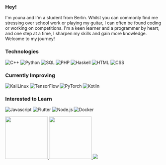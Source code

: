 <!-- [![](https://raw.githubusercontent.com/adamalston/adamalston/master/profile.gif)](https://www.adamalston.com/) If you want the template for my gif, email me! -->
### Hey!
I'm youna and I'm a student from Berlin.
Whilst you can commonly find me stressing over school work or playing my guitar, I can often be found coding or working on competitions. 
I'm a keen learner and a programmer by heart; and one step at a time, I sharpen my skills and gain more knowledge.
Welcome to my journey!


### Technologies
![C++](https://img.shields.io/badge/-C++-000?&logo=c%2b%2b&logoColor=00599C)
![Python](https://img.shields.io/badge/-Python-000?&logo=Python)
![SQL](https://img.shields.io/badge/-SQL-000?&logo=MySQL)
![PHP](https://img.shields.io/badge/-PHP-000?&logo=PHP)
![Haskell](https://img.shields.io/badge/-Haskell-000?&logo=Haskell)
![HTML](https://img.shields.io/badge/-HTML5-000?&logo=HTML5)
![CSS](https://img.shields.io/badge/-CSS3-000?&logo=CSS3)


### Currently Improving

![KaliLinux](https://img.shields.io/badge/-KaliLinux-000?&logo=KaliLinux)
![TensorFlow](https://img.shields.io/badge/-TensorFlow-000?&logo=TensorFlow)
![PyTorch](https://img.shields.io/badge/-PyTorch-000?&logo=PyTorch)
![Kotlin](https://img.shields.io/badge/-Kotlin-000?&logo=Kotlin)


### Interested to Learn
![Javascript](https://img.shields.io/badge/-JavaScript-000?&logo=JavaScript)
![Flutter](https://img.shields.io/badge/-Flutter-000?&logo=Flutter)
![Node.js](https://img.shields.io/badge/-Node.js-000?&logo=Node.js)
![Docker](https://img.shields.io/badge/-Docker-000?&logo=Docker)


<!--
![Kubernetes](https://img.shields.io/badge/-Kubernetes-000?&logo=Kubernetes)
![Node.js](https://img.shields.io/badge/-Node.js-000?&logo=node.js)
![React](https://img.shields.io/badge/-React-000?&logo=React)
![Redis](https://img.shields.io/badge/-Redis-000?&logo=Redis)
![Spring](https://img.shields.io/badge/-Spring-000?&logo=Spring)
-->
<!--
### Full Stack Projects

[![](https://img.shields.io/badge/-🧬%20My%20Website-000)](https://github.com/adamalston/v2)
[![](https://img.shields.io/badge/-🦠%20COVID‑19%20Dashboard-000)](https://github.com/adamalston/COVID-19-Dashboard)
[![](https://img.shields.io/badge/-📝%20Summarizer-000)](https://github.com/adamalston/Summarizer)
[![](https://img.shields.io/badge/-🔬%20Overwatch-000)](https://github.com/adamalston/overwatch)
[![](https://img.shields.io/badge/-🛰%20KubeSat-000)](https://github.com/adamalston/kubesat)
[![](https://img.shields.io/badge/-🔊%20Voice%20Poker-000)](https://github.com/adamalston/Poker)
[![](https://img.shields.io/badge/-🗺%20PokémonGo%20Map-000)](https://github.com/adamalston/PokemonGo-Map)

### Cybersecurity Projects

[![](https://img.shields.io/badge/-🩸%20Heartbleed-000)](https://github.com/adamalston/Heartbleed)
[![](https://img.shields.io/badge/-🌊%20SYN%20Flood-000)](https://github.com/adamalston/SYN-Flood)
[![](https://img.shields.io/badge/-🗂%20Packet%20Sniffing%20%26%20Spoofing-000)](https://github.com/adamalston/Packet-Sniffing-and-Spoofing)
[![](https://img.shields.io/badge/-💉%20SQL%20Injection-000)](https://github.com/adamalston/SQL-Injection)
[![](https://img.shields.io/badge/-🛡%20Spectre%20%26%20Meltdown-000)](https://github.com/adamalston/Meltdown-Spectre)
[![](https://img.shields.io/badge/-🌐%20Network%20Tools-000)](https://github.com/adamalston/Network-Tools)
-->
<a href="https://github.com/younaorg">
<img height="137px" src="https://github-readme-stats.vercel.app/api?username=younaorg&hide_title=true&hide_border=true&show_icons=true&include_all_commits=true&count_private=true&line_height=21&text_color=000&icon_color=000&bg_color=0,ea6161,ffc64d,fffc4d,52fa5a&theme=graywhite" /><!-- wi*quL3fcV --> 
<img height="137px" src="https://github-readme-stats.vercel.app/api/top-langs/?username=younaorg&hide=html&hide_title=true&hide_border=true&layout=compact&langs_count=6&exclude_repo=TryHackMe-auf-Crack&text_color=000&icon_color=fff&bg_color=0,52fa5a,4dfcff,c64dff&theme=graywhite" /> </a>


  <img src="https://capsule-render.vercel.app/api?type=waving&color=gradient&height=60&section=footer"/>

